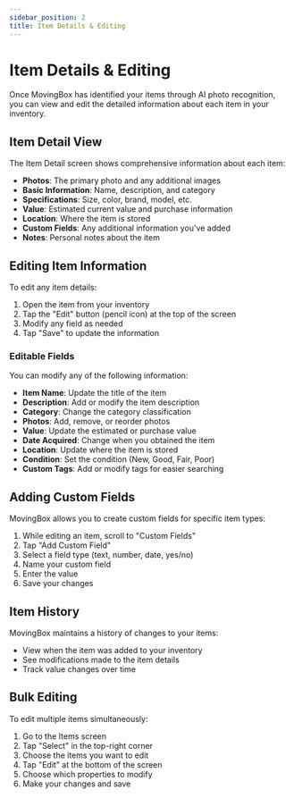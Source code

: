 ```yaml
---
sidebar_position: 2
title: Item Details & Editing
---
```


# Item Details & Editing

Once MovingBox has identified your items through AI photo recognition, you can view and edit the detailed information about each item in your inventory.

## Item Detail View

The Item Detail screen shows comprehensive information about each item:

- **Photos**: The primary photo and any additional images
- **Basic Information**: Name, description, and category
- **Specifications**: Size, color, brand, model, etc.
- **Value**: Estimated current value and purchase information
- **Location**: Where the item is stored
- **Custom Fields**: Any additional information you've added
- **Notes**: Personal notes about the item

## Editing Item Information

To edit any item details:

1. Open the item from your inventory
2. Tap the "Edit" button (pencil icon) at the top of the screen
3. Modify any field as needed
4. Tap "Save" to update the information

### Editable Fields

You can modify any of the following information:

- **Item Name**: Update the title of the item
- **Description**: Add or modify the item description
- **Category**: Change the category classification
- **Photos**: Add, remove, or reorder photos
- **Value**: Update the estimated or purchase value
- **Date Acquired**: Change when you obtained the item
- **Location**: Update where the item is stored
- **Condition**: Set the condition (New, Good, Fair, Poor)
- **Custom Tags**: Add or modify tags for easier searching

## Adding Custom Fields

MovingBox allows you to create custom fields for specific item types:

1. While editing an item, scroll to "Custom Fields"
2. Tap "Add Custom Field"
3. Select a field type (text, number, date, yes/no)
4. Name your custom field
5. Enter the value
6. Save your changes

## Item History

MovingBox maintains a history of changes to your items:

- View when the item was added to your inventory
- See modifications made to the item details
- Track value changes over time

## Bulk Editing

To edit multiple items simultaneously:

1. Go to the Items screen
2. Tap "Select" in the top-right corner
3. Choose the items you want to edit
4. Tap "Edit" at the bottom of the screen
5. Choose which properties to modify
6. Make your changes and save